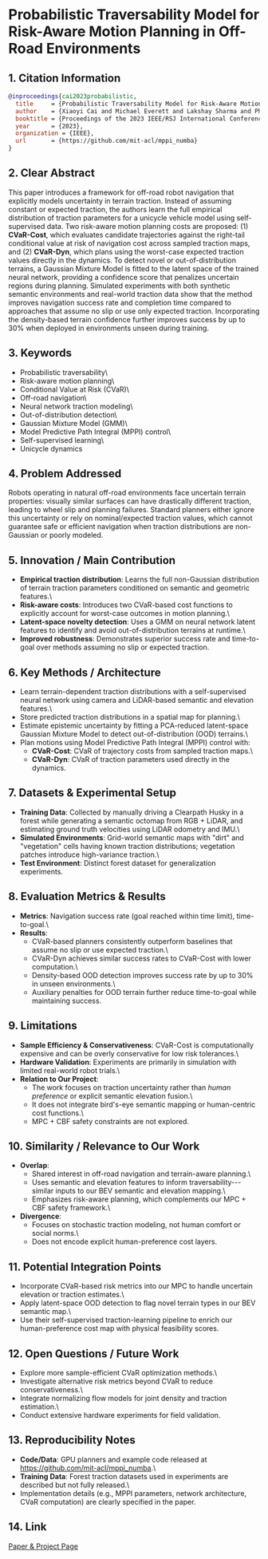 # Probabilistic Traversability Model for Risk-Aware Motion Planning in Off-Road Environments

## 1. Citation Information

``` bibtex
@inproceedings{cai2023probabilistic,
  title     = {Probabilistic Traversability Model for Risk-Aware Motion Planning in Off-Road Environments},
  author    = {Xiaoyi Cai and Michael Everett and Lakshay Sharma and Philip R. Osteen and Jonathan P. How},
  booktitle = {Proceedings of the 2023 IEEE/RSJ International Conference on Intelligent Robots and Systems (IROS)},
  year      = {2023},
  organization = {IEEE},
  url       = {https://github.com/mit-acl/mppi_numba}
}
```

## 2. Clear Abstract

This paper introduces a framework for off-road robot navigation that
explicitly models uncertainty in terrain traction. Instead of assuming
constant or expected traction, the authors learn the full empirical
distribution of traction parameters for a unicycle vehicle model using
self-supervised data. Two risk-aware motion planning costs are proposed:
(1) **CVaR-Cost**, which evaluates candidate trajectories against the
right-tail conditional value at risk of navigation cost across sampled
traction maps, and (2) **CVaR-Dyn**, which plans using the worst-case
expected traction values directly in the dynamics. To detect novel or
out-of-distribution terrains, a Gaussian Mixture Model is fitted to the
latent space of the trained neural network, providing a confidence score
that penalizes uncertain regions during planning. Simulated experiments
with both synthetic semantic environments and real-world traction data
show that the method improves navigation success rate and completion
time compared to approaches that assume no slip or use only expected
traction. Incorporating the density-based terrain confidence further
improves success by up to 30% when deployed in environments unseen
during training.

## 3. Keywords

-   Probabilistic traversability\
-   Risk-aware motion planning\
-   Conditional Value at Risk (CVaR)\
-   Off-road navigation\
-   Neural network traction modeling\
-   Out-of-distribution detection\
-   Gaussian Mixture Model (GMM)\
-   Model Predictive Path Integral (MPPI) control\
-   Self-supervised learning\
-   Unicycle dynamics

## 4. Problem Addressed

Robots operating in natural off-road environments face uncertain terrain
properties: visually similar surfaces can have drastically different
traction, leading to wheel slip and planning failures. Standard planners
either ignore this uncertainty or rely on nominal/expected traction
values, which cannot guarantee safe or efficient navigation when
traction distributions are non-Gaussian or poorly modeled.

## 5. Innovation / Main Contribution

-   **Empirical traction distribution**: Learns the full non-Gaussian
    distribution of terrain traction parameters conditioned on semantic
    and geometric features.\
-   **Risk-aware costs**: Introduces two CVaR-based cost functions to
    explicitly account for worst-case outcomes in motion planning.\
-   **Latent-space novelty detection**: Uses a GMM on neural network
    latent features to identify and avoid out-of-distribution terrains
    at runtime.\
-   **Improved robustness**: Demonstrates superior success rate and
    time-to-goal over methods assuming no slip or expected traction.

## 6. Key Methods / Architecture

-   Learn terrain-dependent traction distributions with a
    self-supervised neural network using camera and LiDAR-based semantic
    and elevation features.\
-   Store predicted traction distributions in a spatial map for
    planning.\
-   Estimate epistemic uncertainty by fitting a PCA-reduced latent-space
    Gaussian Mixture Model to detect out-of-distribution (OOD)
    terrains.\
-   Plan motions using Model Predictive Path Integral (MPPI) control
    with:
    -   **CVaR-Cost**: CVaR of trajectory costs from sampled traction
        maps.\
    -   **CVaR-Dyn**: CVaR of traction parameters used directly in the
        dynamics.

## 7. Datasets & Experimental Setup

-   **Training Data**: Collected by manually driving a Clearpath Husky
    in a forest while generating a semantic octomap from RGB + LiDAR,
    and estimating ground truth velocities using LiDAR odometry and
    IMU.\
-   **Simulated Environments**: Grid-world semantic maps with "dirt" and
    "vegetation" cells having known traction distributions; vegetation
    patches introduce high-variance traction.\
-   **Test Environment**: Distinct forest dataset for generalization
    experiments.

## 8. Evaluation Metrics & Results

-   **Metrics**: Navigation success rate (goal reached within time
    limit), time-to-goal.\
-   **Results**:
    -   CVaR-based planners consistently outperform baselines that
        assume no slip or use expected traction.\
    -   CVaR-Dyn achieves similar success rates to CVaR-Cost with lower
        computation.\
    -   Density-based OOD detection improves success rate by up to 30%
        in unseen environments.\
    -   Auxiliary penalties for OOD terrain further reduce time-to-goal
        while maintaining success.

## 9. Limitations

-   **Sample Efficiency & Conservativeness**: CVaR-Cost is
    computationally expensive and can be overly conservative for low
    risk tolerances.\
-   **Hardware Validation**: Experiments are primarily in simulation
    with limited real-world robot trials.\
-   **Relation to Our Project**:
    -   The work focuses on traction uncertainty rather than *human
        preference* or explicit semantic elevation fusion.\
    -   It does not integrate bird's-eye semantic mapping or
        human-centric cost functions.\
    -   MPC + CBF safety constraints are not explored.

## 10. Similarity / Relevance to Our Work

-   **Overlap**:
    -   Shared interest in off-road navigation and terrain-aware
        planning.\
    -   Uses semantic and elevation features to inform
        traversability---similar inputs to our BEV semantic and
        elevation mapping.\
    -   Emphasizes risk-aware planning, which complements our MPC + CBF
        safety framework.\
-   **Divergence**:
    -   Focuses on stochastic traction modeling, not human comfort or
        social norms.\
    -   Does not encode explicit human-preference cost layers.

## 11. Potential Integration Points

-   Incorporate CVaR-based risk metrics into our MPC to handle uncertain
    elevation or traction estimates.\
-   Apply latent-space OOD detection to flag novel terrain types in our
    BEV semantic map.\
-   Use their self-supervised traction-learning pipeline to enrich our
    human-preference cost map with physical feasibility scores.

## 12. Open Questions / Future Work

-   Explore more sample-efficient CVaR optimization methods.\
-   Investigate alternative risk metrics beyond CVaR to reduce
    conservativeness.\
-   Integrate normalizing flow models for joint density and traction
    estimation.\
-   Conduct extensive hardware experiments for field validation.

## 13. Reproducibility Notes

-   **Code/Data**: GPU planners and example code released at
    <https://github.com/mit-acl/mppi_numba>.\
-   **Training Data**: Forest traction datasets used in experiments are
    described but not fully released.\
-   Implementation details (e.g., MPPI parameters, network architecture,
    CVaR computation) are clearly specified in the paper.

## 14. Link

[Paper & Project Page](https://github.com/mit-acl/mppi_numba)
